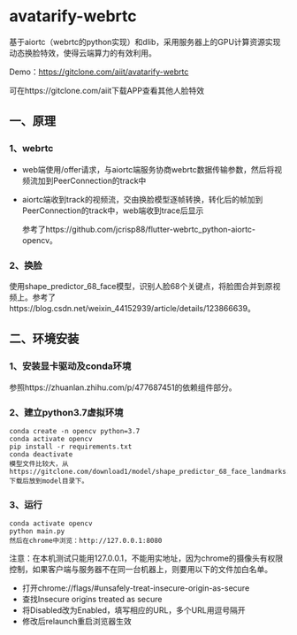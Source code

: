 # avatarify-webrtc

基于aiortc（webrtc的python实现）和dlib，采用服务器上的GPU计算资源实现动态换脸特效，使得云端算力的有效利用。

Demo：https://gitclone.com/aiit/avatarify-webrtc

可在https://gitclone.com/aiit下载APP查看其他人脸特效

## 一、原理

### 1、webrtc

- web端使用/offer请求，与aiortc端服务协商webrtc数据传输参数，然后将视频流加到PeerConnection的track中

- aiortc端收到track的视频流，交由换脸模型逐帧转换，转化后的帧加到PeerConnection的track中，web端收到trace后显示

  参考了https://github.com/jcrisp88/flutter-webrtc_python-aiortc-opencv。

### 2、换脸

使用shape_predictor_68_face模型，识别人脸68个关键点，将脸图合并到原视频上。参考了https://blog.csdn.net/weixin_44152939/article/details/123866639。

## 二、环境安装

### 1、安装显卡驱动及conda环境

参照https://zhuanlan.zhihu.com/p/477687451的依赖组件部分。

### 2、建立python3.7虚拟环境

```shell
conda create -n opencv python=3.7
conda activate opencv
pip install -r requirements.txt
conda deactivate
模型文件比较大，从https://gitclone.com/download1/model/shape_predictor_68_face_landmarks.dat下载后放到model目录下。
```

### 3、运行

```shell
conda activate opencv
python main.py
然后在chrome中浏览：http://127.0.0.1:8080
```

注意：在本机测试只能用127.0.0.1，不能用实地址，因为chrome的摄像头有权限控制，如果客户端与服务器不在同一台机器上，则要用以下的文件加白名单。

- 打开chrome://flags/#unsafely-treat-insecure-origin-as-secure
- 查找Insecure origins treated as secure
- 将Disabled改为Enabled，填写相应的URL，多个URL用逗号隔开
- 修改后relaunch重启浏览器生效